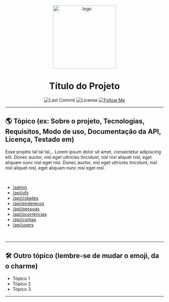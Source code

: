 

<br>
<div align="center">
  <p>
    <img alt="logo" src="./img/logo.png" height="200" />
  </p>

# Título do Projeto

</div>

<p align="center">
  <img alt="Last Commit" src="https://img.shields.io/github/last-commit/{seu_user_github}/{nome_repositorio}" />
  <img alt="License" src="https://img.shields.io/github/license/{seu_user_github}/{nome_repositorio}" />
  <a href="https://github.com/{seu_user_github}" target="_blank"><img alt="Follow Me" src="https://img.shields.io/github/followers/{seu_user_github}.svg?style=social&label=Follow&maxAge=2592000" /></a>
</p>

---

## 🌎 Tópico (ex: Sobre o projeto, Tecnologias, Requisitos, Modo de uso, Documentação da API, Licença, Testado em)

Esse projeto tal tal tal...
Lorem ipsum dolor sit amet, consectetur adipiscing elit. Donec auctor, nisl eget ultricies tincidunt, nisl nisl aliquet nisl, eget aliquam nunc nisl eget nisl. Donec auctor, nisl eget ultricies tincidunt, nisl nisl aliquet nisl, eget aliquam nunc nisl eget nisl.

<br>

-   [/admin](http://localhost:8000/admin)<br>
-   [/api/ufs](http://localhost:8000/api/ufs)<br>
-   [/api/cidades](http://localhost:8000/api/cidades)<br>
-   [/api/enderecos](http://localhost:8000/api/enderecos)<br>
-   [/api/pessoas](http://localhost:8000/api/pessoas)<br>
-   [/api/ocorrencias](http://localhost:8000/api/ocorrencias)<br>
-   [/api/contas](http://localhost:8000/api/contas)<br>
-   [/api/users](http://localhost:8000/api/users)

<br>

---

## 🛠 Outro tópico (lembre-se de mudar o emoji, da o charme)

-   Tópico 1
-   Tópico 2
-   Tópico 3

---
